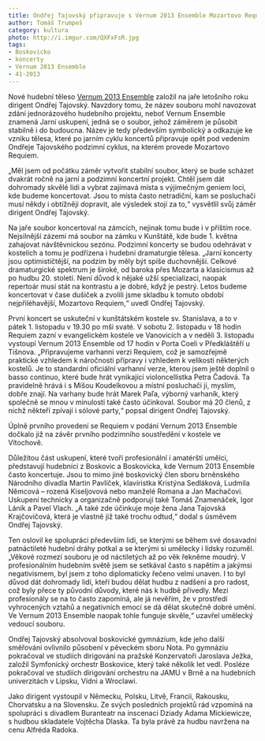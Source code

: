 ```yaml
---
title: Ondřej Tajovský připravuje s Vernum 2013 Ensemble Mozartovo Requiem
author: Tomáš Trumpeš
category: kultura
photo: http://i.imgur.com/QXFxFsR.jpg
tags:
- Boskovicko
- koncerty
- Vernum 2013 Ensemble
- 41-2013
---
```


Nové hudební těleso [Vernum 2013 Ensemble](http://vernum.cz) založil na jaře letošního roku dirigent Ondřej Tajovský. Navzdory tomu, že název souboru mohl navozovat zdání jednorázového hudebního projektu, neboť Vernum Ensemble znamená Jarní uskupení, jedná se o soubor, jehož záměrem je působit stabilně i do budoucna. Název je tedy především symbolický a odkazuje ke vzniku tělesa, které po jarním cyklu koncertů připravuje opět pod vedením Ondřeje Tajovského podzimní cyklus, na kterém provede Mozartovo Requiem. 

„Měl jsem od počátku záměr vytvořit stabilní soubor, který se bude scházet dvakrát ročně na jarní a podzimní koncertní projekt. Chtěl jsem dát dohromady skvělé lidi a vybrat zajímavá místa s výjimečným geniem loci, kde budeme koncertovat. Jsou to místa často netradiční, kam se posluchači musí někdy i obtížněji dopravit, ale výsledek stojí za to,“ vysvětlil svůj záměr dirigent Ondřej Tajovský.

Na jaře soubor koncertoval na zámcích, nejinak tomu bude i v příštím roce. Nejsilnější zázemí má soubor na zámku v Kunštátě, kde bude 1. května zahajovat návštěvnickou sezónu. Podzimní koncerty se budou odehrávat v kostelích a tomu je podřízena i hudební dramaturgie tělesa. „Jarní koncerty jsou optimističtější, na podzim by měly být spíše duchovnější. Celkové dramaturgické spektrum je široké, od baroka přes Mozarta a klasicismus až po hudbu 20. století. Není důvod k nějaké užší specializaci, naopak repertoár musí stát na kontrastu a je dobré, když je pestrý. Letos budeme koncertovat v čase dušiček a zvolili jsme skladbu k tomuto období nejpřiléhavější, Mozartovo Requiem,“ uvedl Ondřej Tajovský. 

První koncert se uskuteční v kunštátském kostele sv. Stanislava, a to v pátek 1. listopadu v 19.30 po mši svaté. V sobotu 2. listopadu v 18 hodin Requiem zazní v evangelickém kostele ve Vanovicích a v neděli 3. listopadu vystoupí Vernum 2013 Ensemble od 17 hodin v Porta Coeli v Předkláštěří u Tišnova. „Připravujeme varhanní verzi Requiem, což je samozřejmě praktické vzhledem k náročnosti přípravy i vzhledem k velikosti některých kostelů. Je to standardní oficiální varhanní verze, kterou jsem ještě doplnil o basso continuo, které bude hrát vynikající violoncellistka Petra Čadová. Ta pravidelně hrává i s Míšou Koudelkovou a místní posluchači ji, myslím, dobře znají. Na varhany bude hrát Marek Paľa, výborný varhaník, který společně se mnou v minulosti také často účinkoval. Soubor má 20 členů, z nichž někteří zpívají i sólové party,“ popsal dirigent Ondřej Tajovský. 

Úplně prvního provedení se Requiem v podání Vernum 2013 Ensemble dočkalo již na závěr prvního podzimního soustředění v kostele ve Vítochově. 

Důležitou část uskupení, které tvoří profesionální i amatérští umělci, představují hudebníci z Boskovic a Boskovicka, kde Vernum 2013 Ensemble často koncertuje. Jsou to mimo jiné boskovický člen sboru brněnského Národního divadla Martin Pavlíček, klavíristka Kristýna Sedláková, Ludmila Němcová – rozená Kiseljovová nebo manželé Romana a Jan Machačovi. Uskupení technicky a organizačně podporují také Tomáš Znamenáček, Igor Láník a Pavel Vlach. „A také zde účinkuje moje žena Jana Tajovská Krajčovičová, která je vlastně již také trochu odtud,“ dodal s úsměvem Ondřej Tajovský. 

Ten oslovil ke spolupráci především lidi, se kterými se během své dosavadní patnáctileté hudební dráhy potkal a se kterými si umělecky i lidsky rozuměl. „Věkové rozmezí souboru je od náctiletých až po věk řekněme moudrý. V profesionálním hudebním světě jsem se setkával často s napětím a jakýmsi negativismem, byl jsem z toho diplomaticky řečeno velmi unaven. I to byl důvod dát dohromady lidi, kteří budou dělat hudbu z nadšení a pro radost, což byly přece ty původní důvody, které nás k hudbě přivedly. Mezi profesionály se na to často zapomíná, ale já nevěřím, že v prostředí vyhrocených vztahů a negativních emocí se dá dělat skutečně dobré umění. Ve Vernum 2013 Ensemble naopak tohle funguje skvěle,“ uzavřel umělecký vedoucí souboru. 

Ondřej Tajovský absolvoval boskovické gymnázium, kde jeho další směřování ovlivnilo působení v pěveckém sboru Nota. Po gymnáziu pokračoval ve studiích dirigování na pražské Konzervatoři Jaroslava Ježka, založil Symfonický orchestr Boskovice, který také několik let vedl. Posléze pokračoval ve studiích dirigování orchestru na JAMU v Brně a na hudebních univerzitách v Lipsku, Vídni a Wroclawi. 

Jako dirigent vystoupil v Německu, Polsku, Litvě, Francii, Rakousku, Chorvatsku a na Slovensku. Ze svých posledních projektů rád vzpomíná na spolupráci s divadlem Buranteatr na inscenaci Dziady Adama Mickiewicze, s hudbou skladatele Vojtěcha Dlaska. Ta byla právě za hudbu navržena na cenu Alfréda Radoka.